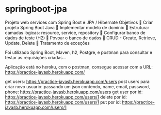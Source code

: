 # springboot-jpa

Projeto web services com Spring Boot e JPA / Hibernate 
Objetivos 
 Criar projeto Spring Boot Java 
 Implementar modelo de domínio 
 Estruturar camadas lógicas: resource, service, repository 
 Configurar banco de dados de teste (H2) 
 Povoar o banco de dados 
 CRUD - Create, Retrieve, Update, Delete 
 Tratamento de exceções 

Foi utilizado Spring Boot, Maven, h2, Postgre, e postman para consultar e testar as requisições criadas...

Aplicação está no heroku, com o postman, consegue acessar com a URL:
https://practice-javasb.herokuapp.com/

get users: https://practice-javasb.herokuapp.com/users
post users para criar novo usuario: passando um json contendo, name, email, password, phone: https://practice-javasb.herokuapp.com/users 
get user por id: https://practice-javasb.herokuapp.com/users/1
delete por id:  https://practice-javasb.herokuapp.com/users/1
put por id:  https://practice-javasb.herokuapp.com/users/1
